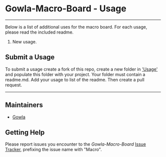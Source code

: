 # Gowla-Macro-Board - Usage
---

Below is a list of additional uses for the macro board. For each usage, please read the included readme. 

1. New usage. 


## Submit a Usage

To submit a usage create a fork of this repo, create a new folder in ['Usage'](https://github.com/SamGowland/Gowla-Macro-Board/blob/master/Usage) and populate this folder with your project. Your folder must contain a readme.md. Add your usage to list of the readme. Then create a pull request. 

---

## Maintainers

* [Gowla](https://github.com/SamGowland)

## Getting Help

Please report issues you encounter to the
*Gowla-Macro-Board*
[Issue Tracker](https://github.com/SamGowland/Gowla-Macro-Board/issues), prefixing the
issue name with "Macro".
